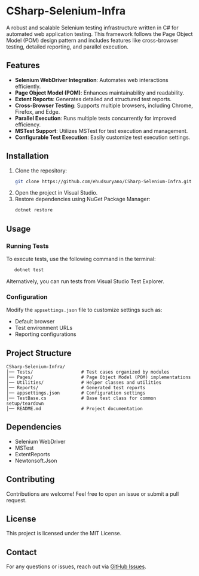 # CSharp-Selenium-Infra

A robust and scalable Selenium testing infrastructure written in C# for automated web application testing. This framework follows the Page Object Model (POM) design pattern and includes features like cross-browser testing, detailed reporting, and parallel execution.

## Features

- **Selenium WebDriver Integration**: Automates web interactions efficiently.
- **Page Object Model (POM)**: Enhances maintainability and readability.
- **Extent Reports**: Generates detailed and structured test reports.
- **Cross-Browser Testing**: Supports multiple browsers, including Chrome, Firefox, and Edge.
- **Parallel Execution**: Runs multiple tests concurrently for improved efficiency.
- **MSTest Support**: Utilizes MSTest for test execution and management.
- **Configurable Test Execution**: Easily customize test execution settings.

## Installation

1. Clone the repository:
   ```sh
   git clone https://github.com/ehudsuryano/CSharp-Selenium-Infra.git
   ```
2. Open the project in Visual Studio.
3. Restore dependencies using NuGet Package Manager:
   ```sh
   dotnet restore
   ```

## Usage

### Running Tests
To execute tests, use the following command in the terminal:
```sh
   dotnet test
```
Alternatively, you can run tests from Visual Studio Test Explorer.

### Configuration
Modify the `appsettings.json` file to customize settings such as:
- Default browser
- Test environment URLs
- Reporting configurations

## Project Structure

```
CSharp-Selenium-Infra/
│── Tests/                  # Test cases organized by modules
│── Pages/                  # Page Object Model (POM) implementations
│── Utilities/              # Helper classes and utilities
│── Reports/                # Generated test reports
│── appsettings.json        # Configuration settings
│── TestBase.cs             # Base test class for common setup/teardown
│── README.md               # Project documentation
```

## Dependencies

- Selenium WebDriver
- MSTest
- ExtentReports
- Newtonsoft.Json

## Contributing
Contributions are welcome! Feel free to open an issue or submit a pull request.

## License
This project is licensed under the MIT License.

## Contact
For any questions or issues, reach out via [GitHub Issues](https://github.com/ehudsuryano/CSharp-Selenium-Infra/issues).


